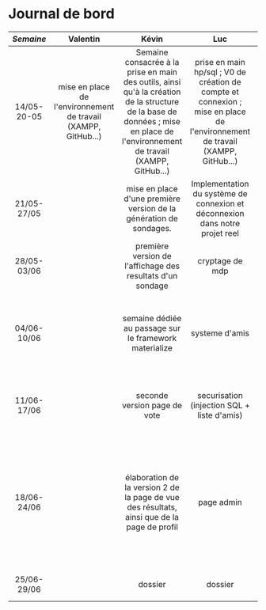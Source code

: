 # Journal de bord
*Semaine* | Valentin | Kévin | Luc | Romain | Antoine | Ségolène
:---: | :---: | :---:| :---: | :---: | :---:| :---: 
14/05-20-05 | mise en place de l'environnement de travail (XAMPP, GitHub...) |Semaine consacrée à la prise en main des outils, ainsi qu'à la création de la structure de la base de données  ; mise en place de l'environnement de travail (XAMPP, GitHub...) | prise en main hp/sql ; V0 de création de compte et connexion ; mise en place de l'environnement de travail (XAMPP, GitHub...) | mise en place de l'environnement de travail (XAMPP, GitHub...), remise à niveau des langages HTML, CSS et PHP | mise en place de l'environnement de travail (XAMPP, GitHub...) | prise en main des langages HTML, CSS et PHP ; mise en place de l'environnement de travail (XAMPP, GitHub...)
21/05-27/05 |  | mise en place d'une première version de la génération de sondages. | Implementation du système de connexion et déconnexion dans notre projet reel | implémentation du système d'inscription |  | v0 pour la création d'un sondage ; prise en main de JavaScript
28/05-03/06 |  | première version de l'affichage des resultats d'un sondage | cryptage de mdp | Documentation sur JavaScript |  | JS pour contrôle des champs au remplissage dans SignUp
04/06-10/06 |  | semaine dédiée au passage sur le framework materialize | systeme d'amis | renseignement sur règles de séucité pour la bdd |  | prise en main de JS pour modifier la page avec le DOM ; familiarisation avec le framework
11/06-17/06 |  | seconde version page de vote | securisation (injection SQL + liste d'amis) | sécurité (injection SQL) + renseignement pour création de captcha|  | mise en place des sondages modulaires
18/06-24/06 |  | élaboration de la version 2 de la page de vue des résultats, ainsi que de la page de profil | page admin | sécurité (création captcha anti bot) |  | ajout de JS sur la page de création de sondage pour modifier le formulaire affiché selon les options choisies ; création des fichiers squelette du dossier
25/06-29/06 |  | dossier | dossier | dossier + sécurité (captcha) |  | dossier
